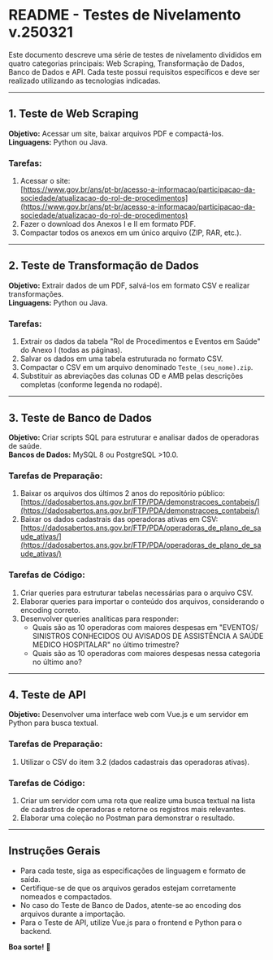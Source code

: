 # README - Testes de Nivelamento v.250321

Este documento descreve uma série de testes de nivelamento divididos em quatro categorias principais: Web Scraping, Transformação de Dados, Banco de Dados e API. Cada teste possui requisitos específicos e deve ser realizado utilizando as tecnologias indicadas.

---

## **1. Teste de Web Scraping**
**Objetivo:** Acessar um site, baixar arquivos PDF e compactá-los.  
**Linguagens:** Python ou Java.  

### Tarefas:
1. Acessar o site:  
   [https://www.gov.br/ans/pt-br/acesso-a-informacao/participacao-da-sociedade/atualizacao-do-rol-de-procedimentos](https://www.gov.br/ans/pt-br/acesso-a-informacao/participacao-da-sociedade/atualizacao-do-rol-de-procedimentos)  
2. Fazer o download dos Anexos I e II em formato PDF.  
3. Compactar todos os anexos em um único arquivo (ZIP, RAR, etc.).  

---

## **2. Teste de Transformação de Dados**
**Objetivo:** Extrair dados de um PDF, salvá-los em formato CSV e realizar transformações.  
**Linguagens:** Python ou Java.  

### Tarefas:
1. Extrair os dados da tabela "Rol de Procedimentos e Eventos em Saúde" do Anexo I (todas as páginas).  
2. Salvar os dados em uma tabela estruturada no formato CSV.  
3. Compactar o CSV em um arquivo denominado `Teste_(seu_nome).zip`.  
4. Substituir as abreviações das colunas OD e AMB pelas descrições completas (conforme legenda no rodapé).  

---

## **3. Teste de Banco de Dados**
**Objetivo:** Criar scripts SQL para estruturar e analisar dados de operadoras de saúde.  
**Bancos de Dados:** MySQL 8 ou PostgreSQL >10.0.  

### Tarefas de Preparação:
1. Baixar os arquivos dos últimos 2 anos do repositório público:  
   [https://dadosabertos.ans.gov.br/FTP/PDA/demonstracoes_contabeis/](https://dadosabertos.ans.gov.br/FTP/PDA/demonstracoes_contabeis/)  
2. Baixar os dados cadastrais das operadoras ativas em CSV:  
   [https://dadosabertos.ans.gov.br/FTP/PDA/operadoras_de_plano_de_saude_ativas/](https://dadosabertos.ans.gov.br/FTP/PDA/operadoras_de_plano_de_saude_ativas/)  

### Tarefas de Código:
1. Criar queries para estruturar tabelas necessárias para o arquivo CSV.  
2. Elaborar queries para importar o conteúdo dos arquivos, considerando o encoding correto.  
3. Desenvolver queries analíticas para responder:  
   - Quais são as 10 operadoras com maiores despesas em "EVENTOS/ SINISTROS CONHECIDOS OU AVISADOS DE ASSISTÊNCIA A SAÚDE MEDICO HOSPITALAR" no último trimestre?  
   - Quais são as 10 operadoras com maiores despesas nessa categoria no último ano?  

---

## **4. Teste de API**
**Objetivo:** Desenvolver uma interface web com Vue.js e um servidor em Python para busca textual.  

### Tarefas de Preparação:
1. Utilizar o CSV do item 3.2 (dados cadastrais das operadoras ativas).  

### Tarefas de Código:
1. Criar um servidor com uma rota que realize uma busca textual na lista de cadastros de operadoras e retorne os registros mais relevantes.  
2. Elaborar uma coleção no Postman para demonstrar o resultado.  

---

## **Instruções Gerais**
- Para cada teste, siga as especificações de linguagem e formato de saída.  
- Certifique-se de que os arquivos gerados estejam corretamente nomeados e compactados.  
- No caso do Teste de Banco de Dados, atente-se ao encoding dos arquivos durante a importação.  
- Para o Teste de API, utilize Vue.js para o frontend e Python para o backend.  

**Boa sorte!** 🚀
